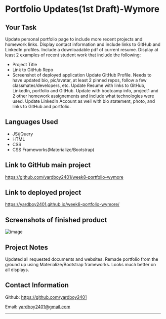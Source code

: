 # Portfolio Updates(1st Draft)-Wymore

## Your Task
Update personal portfolio page to include more recent projects and homework links. Display contact information and include links to GitHub and LinkedIn profiles. Include a downloadable pdf of current resume. Display at least 2 examples of recent student work that include the following:
- Project Title
- Link to GitHub Repo
- Screenshot of deployed application
Update GitHub Profile. Needs to have updated bio, pic/avatar, at least 2 pinned repos, follow a few classmates/developers, etc.
Update Resume with links to GitHub, LinkedIn, portfolio and GitHub. Update with bootcamp info, project1 and 2 other homework assignements and include what technologies were used.
Update LinkedIn Account as well with bio statement, photo, and links to GitHub and portfolio.

## Languages Used
- JS/jQuery
- HTML
- CSS
- CSS Frameworks(Materialize/Bootstrap)

## Link to GitHub main project
https://github.com/yardboy2401/week8-portfolio-wymore

## Link to deployed project
https://yardboy2401.github.io/week8-portfolio-wymore/

## Screenshots of finished product
![image](https://user-images.githubusercontent.com/85953688/140629129-e412236f-b4e0-4ea4-95f0-b927edc15a3c.png)

## Project Notes
Updated all requested documents and websites. Remade portfolio from the ground up using Materialize/Bootstrap frameworks. Looks much better on all displays.

## Contact Information 
Github: https://github.com/yardboy2401

Email: yardboy2401@gmail.com

- - - -
